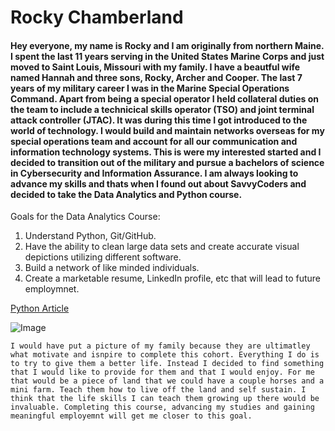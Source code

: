 # Rocky Chamberland

####  Hey everyone, my name is Rocky and I am originally from northern Maine. I spent the last 11 years serving in the United States Marine Corps and just moved to Saint Louis, Missouri with my family. I have a beautful wife named Hannah and three sons, Rocky, Archer and Cooper. The last 7 years of my military career I was in the Marine Special Operations Command. Apart from being a special operator I held collateral duties on the team to include a technicical skills operator (TSO) and joint terminal attack controller (JTAC). It was during this time I got introduced to the world of technology. I would build and maintain networks overseas for my special operations team and account for all our communication and information technology systems. This is were my interested started and I decided to transition out of the military and pursue a bachelors of science in Cybersecurity and Information Assurance. I am always looking to advance my skills and thats when I found out about SavvyCoders and decided to take the Data Analytics and Python course.

Goals for the Data Analytics Course:
1. Understand Python, Git/GitHub.
2. Have the ability to clean large data sets and create accurate visual depictions utilizing different software. 
3. Build a network of like minded individuals. 
4. Create a marketable resume, LinkedIn profile, etc that will lead to future employmnet.


<!-- Links -->
[Python Article](https://www.infoworld.com/article/2253770/what-is-python-powerful-intuitive-programming.html#:~:text=Python%E2%80%99s%20native%20libraries%20and%20third-party%20web%20frameworks%20provide%20fast%20and
"Python Coding Article")

![Image](https://wallpaperaccess.com/full/3206963.jpg)

    I would have put a picture of my family because they are ultimatley what motivate and isnpire to complete this cohort. Everything I do is to try to give them a better life. Instead I decided to find something that I would like to provide for them and that I would enjoy. For me that would be a piece of land that we could have a couple horses and a mini farm. Teach them how to live off the land and self sustain. I think that the life skills I can teach them growing up there would be invaluable. Completing this course, advancing my studies and gaining meaningful employemnt will get me closer to this goal. 